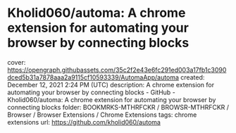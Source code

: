 # Kholid060/automa: A chrome extension for automating your browser by connecting blocks

cover: https://opengraph.githubassets.com/35c2f2e43e6fc291ed003a17fb1c3090dced5b31a7878aaa2a9115cf10593339/AutomaApp/automa
created: December 12, 2021 2:24 PM (UTC)
description: A chrome extension for automating your browser by connecting blocks - GitHub - Kholid060/automa: A chrome extension for automating your browser by connecting blocks
folder: BOOKMRKS-MTHRFCKR / BROWSR-MTHRFCKR / Browser / Browser Extensions / Chrome Extensions
tags: chrome extensions
url: https://github.com/kholid060/automa